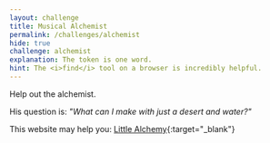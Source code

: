 ```yaml
---
layout: challenge
title: Musical Alchemist
permalink: /challenges/alchemist
hide: true
challenge: alchemist
explanation: The token is one word.
hint: The <i>find</i> tool on a browser is incredibly helpful.
---
```


Help out the alchemist. 

His question is: *"What can I make with just a desert and water?"*

This website may help you: [Little Alchemy](https://littlealchemy.com "I might help you"){:target="_blank"}
